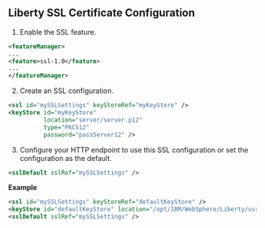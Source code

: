 ## Liberty SSL Certificate Configuration

1.  Enable the SSL feature.
    
```xml
<featureManager>
...
<feature>ssl-1.0</feature>
...
</featureManager>
```
    
2.  Create an SSL configuration.
    
```xml
<ssl id="mySSLSettings" keyStoreRef="myKeyStore" />
<keyStore id="myKeyStore"
          location="server/server.p12"
          type="PKCS12"
          password="passServer12" />
```
    
3.  Configure your HTTP endpoint to use this SSL configuration or set the configuration as the default.
    
```xml
<sslDefault sslRef="mySSLSettings" />
```

**Example**
 ```xml   
<ssl id="mySSLSettings" keyStoreRef="defaultKeyStore" />
<keyStore id="defaultKeyStore" location="/opt/IBM/WebSphere/Liberty/usr/shared/resources/mycert.mydomain.p12" password="{aes}AFYIZMu5nT0" type="PKCS12"/>
<sslDefault sslRef="mySSLSettings" />
```
